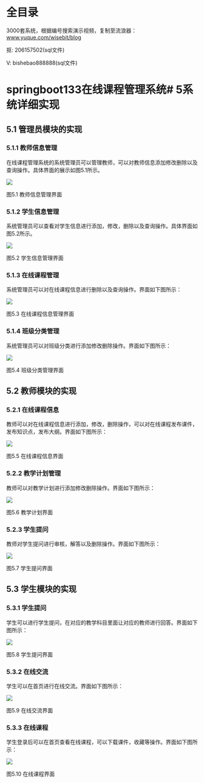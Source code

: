 # 全目录

3000套系统，根据编号搜索演示视频，复制至流浪器：www.yuque.com/wisebit/blog


<p>抠: 206157502(sql文件)</p>
<p>V: bishebao888888(sql文件)</p>


# springboot133在线课程管理系统# 5系统详细实现
## 5.1 管理员模块的实现
### 5.1.1 教师信息管理
在线课程管理系统的系统管理员可以管理教师，可以对教师信息添加修改删除以及查询操作。具体界面的展示如图5.1所示。

![](/md/blog.010.png)

图5.1 教师信息管理界面
### 5.1.2 学生信息管理
系统管理员可以查看对学生信息进行添加，修改，删除以及查询操作。具体界面如图5.2所示。

![](/md/blog.011.png)

图5.2 学生信息管理界面
### 5.1.3 在线课程管理
系统管理员可以对在线课程信息进行删除以及查询操作。界面如下图所示：

![](/md/blog.012.png)

图5.3 在线课程信息管理界面
### 5.1.4 班级分类管理
系统管理员可以对班级分类进行添加修改删除操作。界面如下图所示：

![](/md/blog.013.png)

图5.4 班级分类管理界面

## 5.2 教师模块的实现
### 5.2.1 在线课程信息
教师可以对在线课程信息进行添加，修改，删除操作，可以对在线课程发布课件，发布知识点，发布大纲。界面如下图所示：

![](/md/blog.014.png)

图5.5 在线课程信息界面
### 5.2.2 教学计划管理
教师可以对教学计划进行添加修改删除操作。界面如下图所示：

![](/md/blog.015.png)

图5.6 教学计划界面
### 5.2.3 学生提问
教师对学生提问进行审核，解答以及删除操作。界面如下图所示：


![](/md/blog.016.png)

图5.7 学生提问界面

## 5.3 学生模块的实现
### 5.3.1 学生提问
学生可以进行学生提问，在对应的教学科目里面让对应的教师进行回答。界面如下图所示：

![](/md/blog.017.png)

图5.8 学生提问界面
### 5.3.2 在线交流
学生可以在首页进行在线交流。界面如下图所示：

![](/md/blog.018.png)

图5.9 在线交流界面
### 5.3.3 在线课程
学生登录后可以在首页查看在线课程，可以下载课件，收藏等操作。界面如下图所示：


![](/md/blog.019.png)

图5.10 在线课程界面












